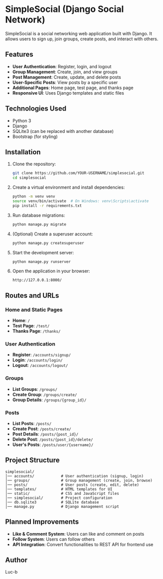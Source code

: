 # SimpleSocial (Django Social Network)

SimpleSocial is a social networking web application built with Django. It allows users to sign up, join groups, create posts, and interact with others.

## Features
- **User Authentication**: Register, login, and logout
- **Group Management**: Create, join, and view groups
- **Post Management**: Create, update, and delete posts
- **User-Specific Posts**: View posts by a specific user
- **Additional Pages**: Home page, test page, and thanks page
- **Responsive UI**: Uses Django templates and static files

## Technologies Used
- Python 3
- Django
- SQLite3 (can be replaced with another database)
- Bootstrap (for styling)

## Installation
1. Clone the repository:
   ```bash
   git clone https://github.com/YOUR-USERNAME/simplesocial.git
   cd simplesocial
   ```
2. Create a virtual environment and install dependencies:
   ```bash
   python -m venv venv
   source venv/bin/activate  # On Windows: venv\Scripts\activate
   pip install -r requirements.txt
   ```
3. Run database migrations:
   ```bash
   python manage.py migrate
   ```
4. (Optional) Create a superuser account:
   ```bash
   python manage.py createsuperuser
   ```
5. Start the development server:
   ```bash
   python manage.py runserver
   ```
6. Open the application in your browser:
   ```
   http://127.0.0.1:8000/
   ```

## Routes and URLs

### Home and Static Pages
- **Home**: `/`
- **Test Page**: `/test/`
- **Thanks Page**: `/thanks/`

### User Authentication
- **Register**: `/accounts/signup/`
- **Login**: `/accounts/login/`
- **Logout**: `/accounts/logout/`

### Groups
- **List Groups**: `/groups/`
- **Create Group**: `/groups/create/`
- **Group Details**: `/groups/{group_id}/`

### Posts
- **List Posts**: `/posts/`
- **Create Post**: `/posts/create/`
- **Post Details**: `/posts/{post_id}/`
- **Delete Post**: `/posts/{post_id}/delete/`
- **User's Posts**: `/posts/user/{username}/`

## Project Structure
```
simplesocial/
│── accounts/            # User authentication (signup, login)
│── groups/              # Group management (create, join, browse)
│── posts/               # User posts (create, edit, delete)
│── templates/           # HTML templates for UI
│── static/              # CSS and JavaScript files
│── simplesocial/        # Project configuration
│── db.sqlite3           # SQLite database
│── manage.py            # Django management script
```

## Planned Improvements
- **Like & Comment System**: Users can like and comment on posts
- **Follow System**: Users can follow others
- **API Integration**: Convert functionalities to REST API for frontend use

## Author
Luc-b

